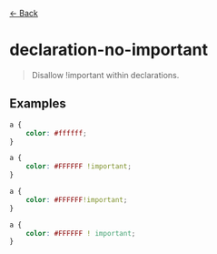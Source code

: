 [&#x2190; Back](./)
# declaration-no-important

> Disallow !important within declarations.

 

## Examples

<code-highlight>
 
<div slot="correct">

```css
a {
    color: #ffffff;
}

```

</div>

 
<div slot="incorrect">

```css
a {
    color: #FFFFFF !important;
}

a {
    color: #FFFFFF!important;
}

a {
    color: #FFFFFF ! important;
}
```

</div>

 
</code-highlight>

